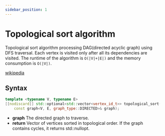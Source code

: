 ```yaml
---
sidebar_position: 1
---
```


# Topological sort algorithm
Topological sort algorithm processing DAG(directed acyclic graph) using DFS traversal.
Each vertex is visited only after all its dependencies are visited.
The runtime of the algorithm is `O(|V|+|E|)` and the memory consumption is `O(|V|)`.

[wikipedia](https://en.wikipedia.org/wiki/Topological_sorting)

## Syntax

```cpp
template <typename V, typename E>
[[nodiscard]] std::optional<std::vector<vertex_id_t>> topological_sort(
    const graph<V, E, graph_type::DIRECTED>& graph);
```

- **graph** The directed graph to traverse.
- **return** Vector of vertices sorted in topological order. If the graph contains cycles, it returns std::nullopt.
